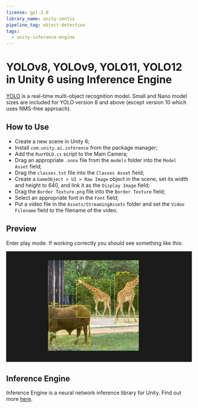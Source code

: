 ```yaml
---
license: gpl-3.0
library_name: unity-sentis
pipeline_tag: object-detection
tags:
  - unity-inference-engine
---
```

# YOLOv8, YOLOv9, YOLO11, YOLO12 in Unity 6 using Inference Engine

[YOLO](https://docs.ultralytics.com/models/) is a real-time multi-object recognition model.
Small and Nano model sizes are included for YOLO version 8 and above (except version 10 which uses NMS-free approach).

## How to Use

* Create a new scene in Unity 6;
* Install `com.unity.ai.inference` from the package manager;
* Add the `RunYOLO.cs` script to the Main Camera;
* Drag an appropriate `.onnx` file from the `models` folder into the `Model Asset` field;
* Drag the `classes.txt` file into the `Classes Asset` field;
* Create a `GameObject > UI > Raw Image` object in the scene, set its width and height to 640, and link it as the `Display Image` field;
* Drag the `Border Texture.png` file into the `Border Texture` field;
* Select an appropriate font in the `Font` field;
* Put a video file in the `Assets/StreamingAssets` folder and set the `Video Filename` field to the filename of the video.

## Preview
Enter play mode. If working correctly you should see something like this:

![preview](preview.jpg)

## Inference Engine
Inference Engine is a neural network inference library for Unity. Find out more [here](https://docs.unity3d.com/Packages/com.unity.ai.inference@latest).